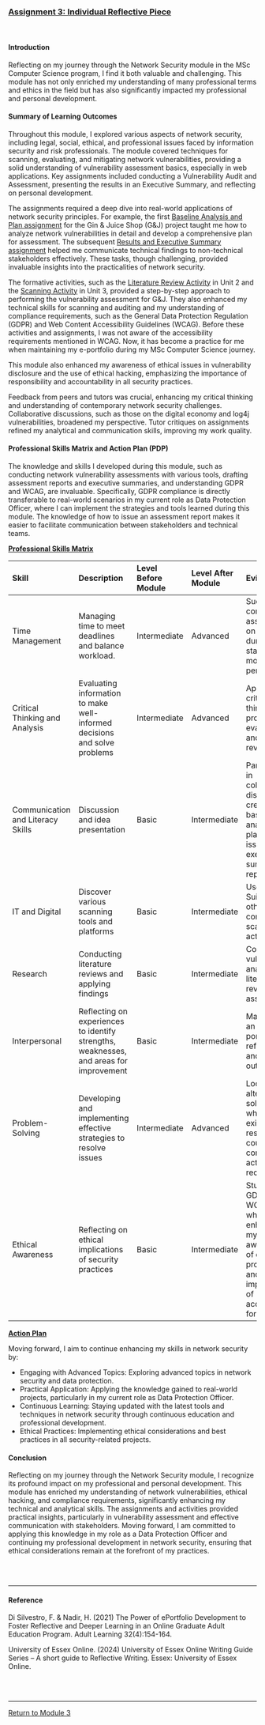 
### [Assignment 3: Individual Reflective Piece](Module03_Reflection.pdf)

<br>

#### Introduction
Reflecting on my journey through the Network Security module in the MSc Computer Science program, I find it both valuable and challenging. This module has not only enriched my understanding of many professional terms and ethics in the field but has also significantly impacted my professional and personal development.

#### Summary of Learning Outcomes
Throughout this module, I explored various aspects of network security, including legal, social, ethical, and professional issues faced by information security and risk professionals. The module covered techniques for scanning, evaluating, and mitigating network vulnerabilities, providing a solid understanding of vulnerability assessment basics, especially in web applications. Key assignments included conducting a Vulnerability Audit and Assessment, presenting the results in an Executive Summary, and reflecting on personal development.

The assignments required a deep dive into real-world applications of network security principles. For example, the first [Baseline Analysis and Plan assignment](NS_Assignment1.md) for the Gin & Juice Shop (G&J) project taught me how to analyze network vulnerabilities in detail and develop a comprehensive plan for assessment. The subsequent [Results and Executive Summary assignment](NS_Assignment2.md) helped me communicate technical findings to non-technical stakeholders effectively. These tasks, though challenging, provided invaluable insights into the practicalities of network security.

The formative activities, such as the [Literature Review Activity](NS_Unit02_LiteratureReview.md) in Unit 2 and the [Scanning Activity](NS_Unit03_Scanning.md) in Unit 3, provided a step-by-step approach to performing the vulnerability assessment for G&J. They also enhanced my technical skills for scanning and auditing and my understanding of compliance requirements, such as the General Data Protection Regulation (GDPR) and Web Content Accessibility Guidelines (WCAG). Before these activities and assignments, I was not aware of the accessibility requirements mentioned in WCAG. Now, it has become a practice for me when maintaining my e-portfolio during my MSc Computer Science journey.

This module also enhanced my awareness of ethical issues in vulnerability disclosure and the use of ethical hacking, emphasizing the importance of responsibility and accountability in all security practices.

Feedback from peers and tutors was crucial, enhancing my critical thinking and understanding of contemporary network security challenges. Collaborative discussions, such as those on the digital economy and log4j vulnerabilities, broadened my perspective. Tutor critiques on assignments refined my analytical and communication skills, improving my work quality.

#### Professional Skills Matrix and Action Plan (PDP)
The knowledge and skills I developed during this module, such as conducting network vulnerability assessments with various tools, drafting assessment reports and executive summaries, and understanding GDPR and WCAG, are invaluable. Specifically, GDPR compliance is directly transferable to real-world scenarios in my current role as Data Protection Officer, where I can implement the strategies and tools learned during this module.  The knowledge of how to issue an assessment report makes it easier to facilitate communication between stakeholders and technical teams.

**<ins>Professional Skills Matrix</ins>**

| **Skill** |	**Description** |	**Level Before Module** |	**Level After Module** |	**Evidence** |
| :-------- |	:-------------- |	:---------------------- |	:--------------------- |	:----------- |
| Time Management	| Managing time to meet deadlines and balance workload. | Intermediate	| Advanced	| Successfully completed assignments on time during staggered module periods. |
| Critical Thinking and Analysis |	Evaluating information to make well-informed decisions and solve problems |	Intermediate	| Advanced |	Applied critical thinking in project evaluations and literature reviews. |
| Communication and Literacy Skills	| Discussion and idea presentation	| Basic	| Intermediate	| Participated in collaborative discussions, created a baseline analysis and plan, and issued an executive summary report. |
| IT and Digital	| Discover various scanning tools and platforms	| Basic	| Intermediate	| Used Burp Suite and other tools to complete the scanning activity. |
| Research	| Conducting literature reviews and applying findings	| Basic	| Intermediate	| Conducted vulnerability analysis literature review for assignments. |
| Interpersonal	| Reflecting on experiences to identify strengths, weaknesses, and areas for improvement |	Basic	| Intermediate	| Maintained an e-portfolio with reflections and learning outcomes. |
| Problem-Solving |	Developing and implementing effective strategies to resolve issues	| Intermediate	| Advanced	| Looked for alternative solutions when the existing resource could not complete the activity requirement. |
| Ethical Awareness |	Reflecting on ethical implications of security practices	| Basic	| Intermediate	| Studied GDPR and WCAG, which enhanced my awareness of data protection and the importance of accessibility for websites. |

**<ins>Action Plan</ins>**

Moving forward, I aim to continue enhancing my skills in network security by:
 - Engaging with Advanced Topics: Exploring advanced topics in network security and data protection.
 - Practical Application: Applying the knowledge gained to real-world projects, particularly in my current role as Data Protection Officer.
 - Continuous Learning: Staying updated with the latest tools and techniques in network security through continuous education and professional development.
 - Ethical Practices: Implementing ethical considerations and best practices in all security-related projects.

#### Conclusion
Reflecting on my journey through the Network Security module, I recognize its profound impact on my professional and personal development. This module has enriched my understanding of network vulnerabilities, ethical hacking, and compliance requirements, significantly enhancing my technical and analytical skills. The assignments and activities provided practical insights, particularly in vulnerability assessment and effective communication with stakeholders. Moving forward, I am committed to applying this knowledge in my role as a Data Protection Officer and continuing my professional development in network security, ensuring that ethical considerations remain at the forefront of my practices.

<br><br>

---

#### Reference
Di Silvestro, F. & Nadir, H. (2021) The Power of ePortfolio Development to Foster Reflective and Deeper Learning in an Online Graduate Adult Education Program. Adult Learning 32(4):154-164. 

University of Essex Online. (2024) University of Essex Online Writing Guide Series – A short guide to Reflective Writing.  Essex: University of Essex Online.

<br><br>

---

[Return to Module 3](NS_main.md)
